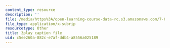 ```yaml
---
content_type: resource
description: ''
file: /media/https%3A/open-learning-course-data-rc.s3.amazonaws.com/7-012-introduction-to-biology-fall-2004/c5ee260a882ce7afddb4a8556a025189_9iaoypSrIT0.srt
file_type: application/x-subrip
resourcetype: Other
title: 3play caption file
uid: c5ee260a-882c-e7af-ddb4-a8556a025189
---
```

